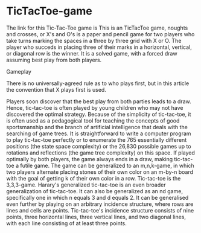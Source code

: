 # TicTacToe-game

The link for this Tic-Tac-Toe game is 
This is an TicTacToe game, noughts and crosses, or X's and O's is a paper and pencil game for two players 
who take turns marking the spaces in a three by three grid with X or O.
The player who succeds in placing three of their marks in a horizontal, vertical, or diagonal row is the winner.
It is a solved game, with a forced draw assuming best play from both players.

Gameplay

There is no universally-agreed rule as to who plays first, but in this article the convention that X plays first is used.

Players soon discover that the best play from both parties leads to a draw. Hence, tic-tac-toe is often played by young 
children who may not have discovered the optimal strategy.
Because of the simplicity of tic-tac-toe, it is often used as a pedagogical tool for teaching the concepts of good 
sportsmanship and the branch of artificial intelligence that deals with the searching of game trees. 
It is straightforward to write a computer program to play tic-tac-toe perfectly or to enumerate the 765 essentially different 
positions (the state space complexity) or the 26,830 possible games up to rotations and reflections (the game tree complexity) on this space.
If played optimally by both players, the game always ends in a draw, making tic-tac-toe a futile game.
The game can be generalized to an m,n,k-game, in which two players alternate placing stones of their own color on an m-by-n
board with the goal of getting k of their own color in a row. Tic-tac-toe is the 3,3,3-game. Harary's generalized tic-tac-toe is
an even broader generalization of tic-tac-toe. It can also be generalized as an nd game, specifically one in which n equals 3 and d equals 2.
It can be generalised even further by playing on an arbitrary incidence structure, where rows are lines and cells are points.
Tic-tac-toe's incidence structure consists of nine points, three horizontal lines, three vertical lines, and two diagonal lines,
with each line consisting of at least three points.
